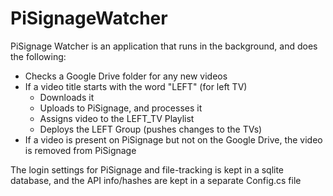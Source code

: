 # PiSignageWatcher

PiSignage Watcher is an application that runs in the background, and does the following:
- Checks a Google Drive folder for any new videos
- If a video title starts with the word "LEFT" (for left TV)
    - Downloads it
    - Uploads to PiSignage, and processes it
    - Assigns video to the LEFT_TV Playlist
    - Deploys the LEFT Group (pushes changes to the TVs)
- If a video is present on PiSignage but not on the Google Drive, the video is removed from PiSignage

The login settings for PiSignage and file-tracking is kept in a sqlite database, and the API info/hashes are kept in a separate Config.cs file